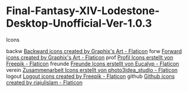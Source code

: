 # Final-Fantasy-XIV-Lodestone-Desktop-Unofficial-Ver-1.0.3


Icons 

backw <a href="https://www.flaticon.com/free-icons/backward" title="backward icons">Backward icons created by Graphix's Art - Flaticon</a>
forw <a href="https://www.flaticon.com/free-icons/forward" title="forward icons">Forward icons created by Graphix's Art - Flaticon</a>
prof <a href="https://www.flaticon.com/de/kostenlose-icons/profil" title="profil Icons">Profil Icons erstellt von Freepik - Flaticon</a>
freunde <a href="https://www.flaticon.com/de/kostenlose-icons/freunde" title="freunde Icons">Freunde Icons erstellt von Eucalyp - Flaticon</a>
verein <a href="https://www.flaticon.com/de/kostenlose-icons/zusammenarbeit" title="zusammenarbeit Icons">Zusammenarbeit Icons erstellt von photo3idea_studio - Flaticon</a>
logout <a href="https://www.flaticon.com/free-icons/logout" title="logout icons">Logout icons created by Freepik - Flaticon</a>
github <a href="https://www.flaticon.com/free-icons/github" title="github icons">Github icons created by riajulislam - Flaticon</a>
